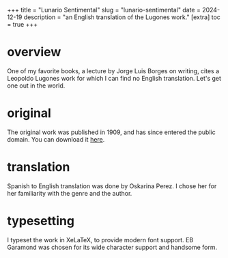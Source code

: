 +++
title = "Lunario Sentimental"
slug = "lunario-sentimental"
date = 2024-12-19
description = "an English translation of the Lugones work."
[extra]
  toc = true
+++

# overview
One of my favorite books, a lecture by Jorge Luis Borges on writing, cites a Leopoldo Lugones work for which I can find no English translation. Let's get one out in the world.

# original
The original work was published in 1909, and has since entered the public domain. You can download it [here](https://nnix.com/images/lunariosentimental/lunario_sentimental_original.pdf).

# translation
Spanish to English translation was done by Oskarina Perez. I chose her for her familiarity with the genre and the author.

# typesetting
I typeset the work in XeLaTeX, to provide modern font support. EB Garamond was chosen for its wide character support and handsome form.

#